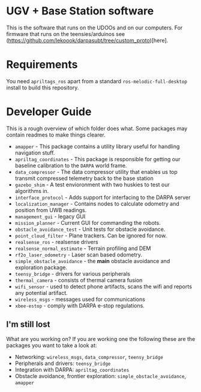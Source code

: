 # UGV + Base Station software

This is the software that runs on the UDOOs and on our computers. For firmware that runs on the teensies/arduinos see (https://github.com/lekoook/darpasubt/tree/custom_proto)[here].

# Requirements
You need `apriltags_ros` apart from a standard `ros-melodic-full-desktop` install to build this repository.

# Developer Guide
This is a rough overview of which folder does what. Some packages may contain readmes to make things clearer.
- `amapper` - This package contains a utility library useful for handling navigation stuff.
- `apriltag_coordinates` - This package is responsible for getting our baseline calibration to the `DARPA` world frame.
- `data_compressor` - The data compressor utility that enables us top transmit compressed telemetry back to the base station
- `gazebo_shim` - A test envioronment with two huskies to test our algorithms in.
- `interface_protocol` - Adds support for interfacing to the DARPA server
- `localization_manager` - Contains nodes to calculate odometry and position from UWB readings.
- `management_gui` - legacy GUI
- `mission_planner` - Current GUI for commanding the robots.
- `obstacle_avoidance_test` - Unit tests for obstacle avoidance.
- `point_cloud_filter` - Plane trackers. Can be ignored for now.
- `realsense_ros` - realsense drivers
- `realsense_normal_estimate` - Terrain profiling and DEM
- `rf2o_laser_odometry` - Laser scan based odometry.
- `simple_obstacle_avoidance` - the **main** obstacle avoidance and exploration package.
- `teensy_bridge` - drivers for various peripherals
- `thermal_camera` - consists of thermal camera fusion
- `wifi_sensor` - used to detect phone artifacts, scans the wifi and reports any potential artifact.
- `wireless_msgs` - messages used for communications
- `xbee-estop` - comply with DARPA e-stop regulations.

## I'm still lost
What are you working on? If you are working one the following these are the packages you want to take a look at:

* Networking: `wireless_msgs`, `data_compressor`, `teensy_bridge`
* Peripherals and drivers: `teensy_bridge`
* Integration with DARPA: `apriltag_coordinates`
* Obstacle avoidance, frontier exploration: `simple_obstacle_avoidance`, `amapper`
